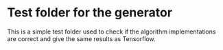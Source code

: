 # Test folder for the generator
This is a simple test folder used to check if the algorithm implementations are correct and give the same results as Tensorflow.
